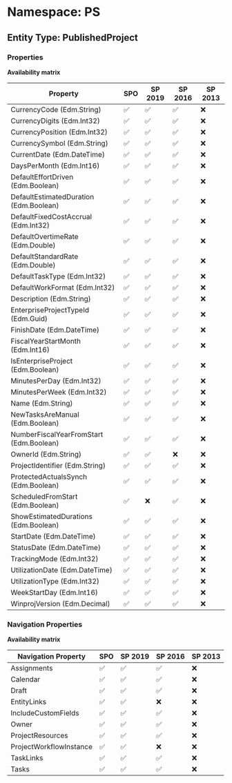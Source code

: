 # Namespace: PS

## Entity Type: PublishedProject

### Properties

**Availability matrix**

Property | SPO | SP 2019 | SP 2016 | SP 2013
----------|-----|---------|---------|--------
CurrencyCode (Edm.String) | ✅ | ✅ | ✅ | ❌
CurrencyDigits (Edm.Int32) | ✅ | ✅ | ✅ | ❌
CurrencyPosition (Edm.Int32) | ✅ | ✅ | ✅ | ❌
CurrencySymbol (Edm.String) | ✅ | ✅ | ✅ | ❌
CurrentDate (Edm.DateTime) | ✅ | ✅ | ✅ | ❌
DaysPerMonth (Edm.Int16) | ✅ | ✅ | ✅ | ❌
DefaultEffortDriven (Edm.Boolean) | ✅ | ✅ | ✅ | ❌
DefaultEstimatedDuration (Edm.Boolean) | ✅ | ✅ | ✅ | ❌
DefaultFixedCostAccrual (Edm.Int32) | ✅ | ✅ | ✅ | ❌
DefaultOvertimeRate (Edm.Double) | ✅ | ✅ | ✅ | ❌
DefaultStandardRate (Edm.Double) | ✅ | ✅ | ✅ | ❌
DefaultTaskType (Edm.Int32) | ✅ | ✅ | ✅ | ❌
DefaultWorkFormat (Edm.Int32) | ✅ | ✅ | ✅ | ❌
Description (Edm.String) | ✅ | ✅ | ✅ | ❌
EnterpriseProjectTypeId (Edm.Guid) | ✅ | ✅ | ✅ | ❌
FinishDate (Edm.DateTime) | ✅ | ✅ | ✅ | ❌
FiscalYearStartMonth (Edm.Int16) | ✅ | ✅ | ✅ | ❌
IsEnterpriseProject (Edm.Boolean) | ✅ | ✅ | ✅ | ❌
MinutesPerDay (Edm.Int32) | ✅ | ✅ | ✅ | ❌
MinutesPerWeek (Edm.Int32) | ✅ | ✅ | ✅ | ❌
Name (Edm.String) | ✅ | ✅ | ✅ | ❌
NewTasksAreManual (Edm.Boolean) | ✅ | ✅ | ✅ | ❌
NumberFiscalYearFromStart (Edm.Boolean) | ✅ | ✅ | ✅ | ❌
OwnerId (Edm.String) | ✅ | ✅ | ❌ | ❌
ProjectIdentifier (Edm.String) | ✅ | ✅ | ✅ | ❌
ProtectedActualsSynch (Edm.Boolean) | ✅ | ✅ | ✅ | ❌
ScheduledFromStart (Edm.Boolean) | ✅ | ❌ | ✅ | ❌
ShowEstimatedDurations (Edm.Boolean) | ✅ | ✅ | ✅ | ❌
StartDate (Edm.DateTime) | ✅ | ✅ | ✅ | ❌
StatusDate (Edm.DateTime) | ✅ | ✅ | ✅ | ❌
TrackingMode (Edm.Int32) | ✅ | ✅ | ✅ | ❌
UtilizationDate (Edm.DateTime) | ✅ | ✅ | ✅ | ❌
UtilizationType (Edm.Int32) | ✅ | ✅ | ✅ | ❌
WeekStartDay (Edm.Int16) | ✅ | ✅ | ✅ | ❌
WinprojVersion (Edm.Decimal) | ✅ | ✅ | ✅ | ❌

### Navigation Properties

**Availability matrix**

Navigation Property | SPO | SP 2019 | SP 2016 | SP 2013
----------|-----|---------|---------|--------
Assignments | ✅ | ✅ | ✅ | ❌
Calendar | ✅ | ✅ | ✅ | ❌
Draft | ✅ | ✅ | ✅ | ❌
EntityLinks | ✅ | ✅ | ❌ | ❌
IncludeCustomFields | ✅ | ✅ | ✅ | ❌
Owner | ✅ | ✅ | ✅ | ❌
ProjectResources | ✅ | ✅ | ✅ | ❌
ProjectWorkflowInstance | ✅ | ✅ | ❌ | ❌
TaskLinks | ✅ | ✅ | ✅ | ❌
Tasks | ✅ | ✅ | ✅ | ❌
